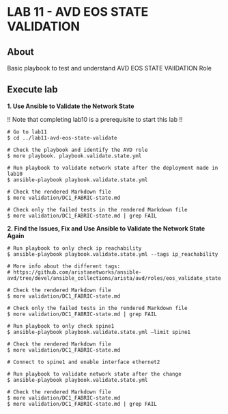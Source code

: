 # LAB 11 - AVD EOS STATE VALIDATION

## About

Basic playbook to test and understand AVD EOS STATE VAlIDATION Role

## Execute lab

__1. Use Ansible to Validate the Network State__

!! Note that completing lab10 is a prerequisite to start this lab !!

```shell
# Go to lab11
$ cd ../lab11-avd-eos-state-validate

# Check the playbook and identify the AVD role
$ more playbook. playbook.validate.state.yml

# Run playbook to validate network state after the deployment made in lab10
$ ansible-playbook playbook.validate.state.yml

# Check the rendered Markdown file
$ more validation/DC1_FABRIC-state.md

# Check only the failed tests in the rendered Markdown file
$ more validation/DC1_FABRIC-state.md | grep FAIL
```

__2. Find the Issues, Fix and Use Ansible to Validate the Network State Again__

```shell
# Run playbook to only check ip reachability
$ ansible-playbook playbook.validate.state.yml --tags ip_reachability

# More info about the different tags:
# https://github.com/aristanetworks/ansible-avd/tree/devel/ansible_collections/arista/avd/roles/eos_validate_state

# Check the rendered Markdown file
$ more validation/DC1_FABRIC-state.md

# Check only the failed tests in the rendered Markdown file
$ more validation/DC1_FABRIC-state.md | grep FAIL

# Run playbook to only check spine1
$ ansible-playbook playbook.validate.state.yml –limit spine1

# Check the rendered Markdown file
$ more validation/DC1_FABRIC-state.md

# Connect to spine1 and enable interface ethernet2

# Run playbook to validate network state after the change
$ ansible-playbook playbook.validate.state.yml

# Check the rendered Markdown file
$ more validation/DC1_FABRIC-state.md
$ more validation/DC1_FABRIC-state.md | grep FAIL
```